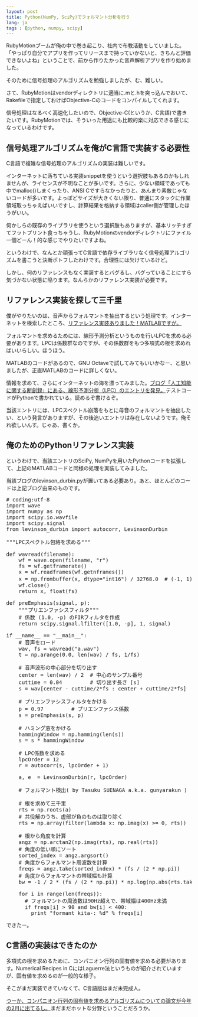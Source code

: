 ```yaml
---
layout: post
title: Python(NumPy, SciPy)でフォルマント分析を行う
lang: ja
tags : [python, numpy, scipy]
---
```

RubyMotionブームが俺の中で巻き起こり、社内で布教活動をしていました。「やっぱり自分でアプリを作ってリリースまで持っていかないと、きちんと評価できないよね」ということで、前から作りたかった音声解析アプリを作り始めました。

そのために信号処理のアルゴリズムを勉強しましたが、む、難しい。

さて、RubyMotionはvendorディレクトリに適当に.mと.hを突っ込んでおいて、Rakefileで指定しておけばObjective-Cのコードをコンパイルしてくれます。

信号処理はなるべく高速化したいので、Objective-C(というか、C言語)で書きたいです。RubyMotionでは、そういった用途にも比較的楽に対応できる感じになっているわけです。
## 信号処理アルゴリズムを俺がC言語で実装する必要性

C言語で複雑な信号処理のアルゴリズムの実装は難しいです。

インターネットに落ちている実装snippetを使うという選択肢もあるのかもしれませんが、ライセンスが不明なことが多いです。さらに、少ない領域であっても中でmalloc()しまくったり、ANSI Cですらなかったりと、あんまり素敵じゃないコードが多いです。よっぽどサイズが大きくない限り、普通にスタックに作業領域取っちゃえばいいですし、計算結果を格納する領域はcaller側が管理したほうがいい。

何かしらの既存のライブラリを使うという選択肢もありますが、基本リッチすぎてフットプリント食っちゃうし、RubyMotionのvendorディレクトリにファイル一個どーん！的な感じでやりたいですよね。

というわけで、なんとか頑張ってC言語で依存ライブラリなく信号処理アルゴリズムを書こうと決断ポトフしたわけです。合理性には欠けているけど。

しかし、何のリファレンスもなく実装するとバグるし、バグっていることにすら気づかない状態に陥ります。なんらかのリファレンス実装が必要です。

## リファレンス実装を探して三千里

僕がやりたいのは、音声からフォルマントを抽出するという処理です。インターネットを検索したところ、<a href="http://www.mathworks.co.jp/jp/help/signal/ug/formant-estimation-with-lpc-coefficients.html">リファレンス実装ありました！MATLABですが。</a>

フォルマントを求めるためには、線形予測分析というものを行いLPCを求める必要があります。LPCは係数群なのですが、その係数群をもつ多項式の根を求めればいいらしい。ほうほう。

MATLABのコードがあるので、GNU Octaveで試してみてもいいかなー、と思いましたが、正直MATLABのコードに詳しくない。

情報を求めて、さらにインターネットの海を漂ってみました。<a href="http://link.springer.com/article/10.1007%2Fs11075-012-9579-5">ブログ「人工知能に関する断創録」にある、線形予測分析（LPC）のエントリを発見。</a>テストコードがPythonで書かれている。読めるぞ書けるぞ。

当該エントリには、LPCスペクトル崩落をもとに母音のフォルマントを抽出したい、という発言がありますが、その後追いエントリは存在しないようです。俺それ欲しいんす。じゃあ、書くか。

## 俺のためのPythonリファレンス実装

というわけで、当該エントリのSciPy, NumPyを用いたPythonコードを拡張して、上記のMATLABコードと同様の処理を実装してみました。

当該ブログのlevinson_durbin.pyが置いてある必要あり。あと、ほとんどのコードは上記ブログ由来のものです。

<pre class="prettyprint linenums lang-bash">
# coding:utf-8
import wave
import numpy as np
import scipy.io.wavfile
import scipy.signal
from levinson_durbin import autocorr, LevinsonDurbin

"""LPCスペクトル包絡を求める"""

def wavread(filename):
    wf = wave.open(filename, "r")
    fs = wf.getframerate()
    x = wf.readframes(wf.getnframes())
    x = np.frombuffer(x, dtype="int16") / 32768.0  # (-1, 1)に正規化
    wf.close()
    return x, float(fs)

def preEmphasis(signal, p):
    """プリエンファシスフィルタ"""
    # 係数 (1.0, -p) のFIRフィルタを作成
    return scipy.signal.lfilter([1.0, -p], 1, signal)

if __name__ == "__main__":
    # 音声をロード
    wav, fs = wavread("a.wav")
    t = np.arange(0.0, len(wav) / fs, 1/fs)

    # 音声波形の中心部分を切り出す
    center = len(wav) / 2  # 中心のサンプル番号
    cuttime = 0.04         # 切り出す長さ [s]
    s = wav[center - cuttime/2*fs : center + cuttime/2*fs]

    # プリエンファシスフィルタをかける
    p = 0.97         # プリエンファシス係数
    s = preEmphasis(s, p)

    # ハミング窓をかける
    hammingWindow = np.hamming(len(s))
    s = s * hammingWindow

    # LPC係数を求める
    lpcOrder = 12
    r = autocorr(s, lpcOrder + 1)

    a, e  = LevinsonDurbin(r, lpcOrder)

    # フォルマント検出( by Tasuku SUENAGA a.k.a. gunyarakun )

    # 根を求めて三千里
    rts = np.roots(a)
    # 共役解のうち、虚部が負のものは取り除く
    rts = np.array(filter(lambda x: np.imag(x) >= 0, rts))

    # 根から角度を計算
    angz = np.arctan2(np.imag(rts), np.real(rts))
    # 角度の低い順にソート
    sorted_index = angz.argsort()
    # 角度からフォルマント周波数を計算
    freqs = angz.take(sorted_index) * (fs / (2 * np.pi))
    # 角度からフォルマントの帯域幅も計算
    bw = -1 / 2 * (fs / (2 * np.pi)) * np.log(np.abs(rts.take(sorted_index)))

    for i in range(len(freqs)):
      # フォルマントの周波数は90Hz超えで、帯域幅は400Hz未満
      if freqs[i] > 90 and bw[i] < 400:
        print "formant kita-: %d" % freqs[i]
</pre>

できたー。

## C言語の実装はできたのか

多項式の根を求めるために、コンパニオン行列の固有値を求める必要があります。Numerical Recipes in CにはLaguerre法というものが紹介されていますが、固有値を求めるのが一般的な様子。

そこがまだ実装できていなくて、C言語版はまだ未完成人。

<a href="http://link.springer.com/article/10.1007%2Fs11075-012-9579-5">つーか、コンパニオン行列の固有値を求めるアルゴリズムについての論文が今年の2月に出てるし。</a>まだまだホットな分野ということだろうか。
